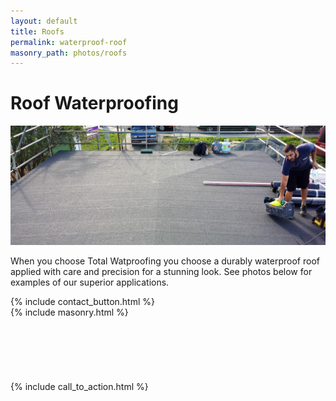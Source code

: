 ```yaml
---
layout: default
title: Roofs
permalink: waterproof-roof
masonry_path: photos/roofs
---
```

<div class="text-block">
  <h1>Roof Waterproofing</h1>
  <p>
    <img src="images/photos/roofs/roof-bg.jpg" />
  </p>
  <p>
    When you choose Total Watproofing you choose a durably waterproof roof applied with care and precision for a stunning look. See photos below for examples of our superior applications.
  </p>
  {% include contact_button.html %}
  <br />
  {% include masonry.html %}
  <div class="show-after-grid">
    <br />
    <br />
    <br />
    <br />
    <br />
    <br />
    {% include call_to_action.html %}
  </div>
  <br class="visible-xs" />
</div>
<script>

</script>
